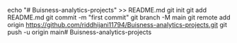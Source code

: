 echo "# Buisness-analytics-projects" >> README.md
git init
git add README.md
git commit -m "first commit"
git branch -M main
git remote add origin https://github.com/riddhijani11794/Buisness-analytics-projects.git
git push -u origin main# Buisness-analytics-projects
